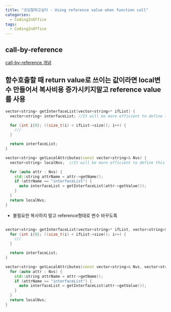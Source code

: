 ```yaml
---
title: "코딩잘하고싶다 - Using reference value when function call"
categories:
  - CodingInOffice
tags:
  - CodingInOffice
---
```


## call-by-reference
[call-by-reference 개념](https://wayhome25.github.io/cs/2017/04/11/cs-13/)

## 함수호출할 때 return value로 쓰이는 값이라면 local변수 만들어서 복사비용 증가시키지말고 reference value를 사용

```cpp
vector<string> getInterfaceList(vector<string>* ifList) {
  vector<string> interfaceList; //It will be more efficient to define this as input argument.

  for (int i{0}; ((size_t)i) < ifList->size(); i++) {
	///
  }

  return interfaceList;
}

vector<string> getLocalAttributes(const vector<string>& Nvs) {
  vector<string> localNvs;  //It will be more efficient to define this as input argument.

  for (auto attr : Nvs) {
    std::string attrName = attr->getName();
    if (attrName == "interfaceList") {
      auto interfaceList = getInterfaceList(attr->getValue());
    }
  }
  return localNvs;
}
```

- 불필요한 복사하지 말고 reference형태로 변수 바꾸도록


```cpp

vector<string> getInterfaceList(vector<string>* ifList, vector<string>& interfaceList) {
  for (int i{0}; ((size_t)i) < ifList->size(); i++) {
	///
  }

  return interfaceList;
}

vector<string> getLocalAttributes(const vector<string>& Nvs, vector<string>& localNvs) {
  for (auto attr : Nvs) {
    std::string attrName = attr->getName();
    if (attrName == "interfaceList") {
      auto interfaceList = getInterfaceList(attr->getValue());
    }
  }
  return localNvs;
}
```
